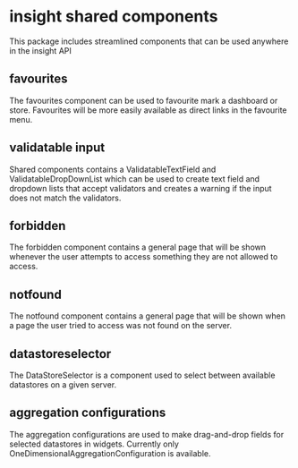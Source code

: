 # insight shared components

This package includes streamlined components that can be used anywhere in the insight API

## favourites
The favourites component can be used to favourite mark a dashboard or store. Favourites will be more easily available as direct links in the favourite menu.

## validatable input
Shared components contains a ValidatableTextField and ValidatableDropDownList which can be used to create text field and dropdown lists that accept validators and creates a warning if the input does not match the validators.

## forbidden
The forbidden component contains a general page that will be shown whenever the user attempts to access something they are not allowed to access.

## notfound
The notfound component contains a general page that will be shown when a page the user tried to access was not found on the server.

## datastoreselector
The DataStoreSelector is a component used to select between available datastores on a given server.

## aggregation configurations
The aggregation configurations are used to make drag-and-drop fields for selected datastores in widgets. Currently only OneDimensionalAggregationConfiguration is available.
